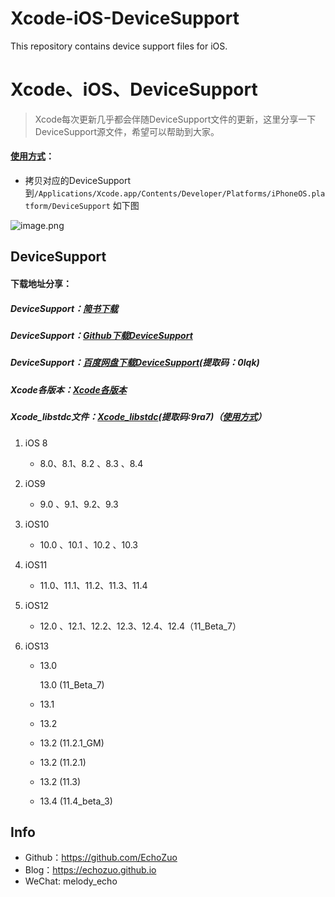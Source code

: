 # Xcode-iOS-DeviceSupport
This repository contains device support files for iOS.

# Xcode、iOS、DeviceSupport

> Xcode每次更新几乎都会伴随DeviceSupport文件的更新，这里分享一下DeviceSupport源文件，希望可以帮助到大家。


#### [使用方式](https://www.jianshu.com/p/aa6bc975c430)：

- 拷贝对应的DeviceSupport到```/Applications/Xcode.app/Contents/Developer/Platforms/iPhoneOS.platform/DeviceSupport``` 如下图

![image.png](https://upload-images.jianshu.io/upload_images/1424124-af1d69c142e32a9e.png?imageMogr2/auto-orient/strip%7CimageView2/2/w/1240)


## DeviceSupport

#### 下载地址分享：
##### DeviceSupport：[简书下载](https://www.jianshu.com/p/aa6bc975c430)
##### DeviceSupport：[Github下载DeviceSupport](https://github.com/EchoZuo/Xcode-iOS-DeviceSupport)

##### DeviceSupport：[百度网盘下载DeviceSupport](https://pan.baidu.com/s/1Fc7W11IBglsDWzQhtNd9iQ)(提取码：0lqk)

##### Xcode各版本：[Xcode各版本](https://developer.apple.com/download/more/)

##### Xcode_libstdc文件：[Xcode_libstdc](:https://pan.baidu.com/s/1fio4N8pnwjVgAShrxnb1TQ)(提取码:9ra7)（[使用方式](https://www.jianshu.com/p/3afd5e8cdbf8)）

1. iOS 8		

   * 8.0、8.1、8.2 、8.3 、8.4 

2. iOS9

   * 9.0 、9.1、9.2、9.3

3. iOS10

   * 10.0 、10.1 、10.2 、10.3 

4. iOS11

   - 11.0、11.1、11.2、11.3、11.4

5. iOS12

   * 12.0 、12.1、12.2、12.3、12.4、12.4（11_Beta_7）

6. iOS13

   * 13.0

     13.0 (11_Beta_7)

   * 13.1 

   * 13.2 

   * 13.2 (11.2.1_GM)

   * 13.2 (11.2.1)

   * 13.2 (11.3)

   * 13.4 (11.4_beta_3)

## Info
- Github：https://github.com/EchoZuo
- Blog：https://echozuo.github.io
- WeChat: melody_echo
